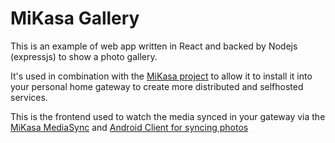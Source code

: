 # MiKasa Gallery

This is an example of web app written in React and backed by Nodejs (expressjs) to show a photo gallery.

It's used in combination with the [MiKasa project](https://github.com/mi-kasa/mikasa-home) to allow it to install it into your personal home gateway to create more distributed and selfhosted services.

This is the frontend used to watch the media synced in your gateway via the [MiKasa MediaSync](https://github.com/mi-kasa/mikasa-mediasync) and [Android Client for syncing photos](https://github.com/mi-kasa/android-media-sync)